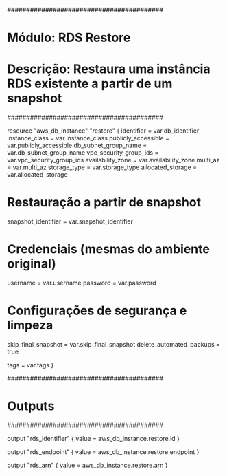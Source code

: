#########################################
# Módulo: RDS Restore
# Descrição: Restaura uma instância RDS existente a partir de um snapshot
#########################################

resource "aws_db_instance" "restore" {
  identifier              = var.db_identifier
  instance_class          = var.instance_class
  publicly_accessible     = var.publicly_accessible
  db_subnet_group_name    = var.db_subnet_group_name
  vpc_security_group_ids  = var.vpc_security_group_ids
  availability_zone       = var.availability_zone
  multi_az                = var.multi_az
  storage_type            = var.storage_type
  allocated_storage       = var.allocated_storage

  # Restauração a partir de snapshot
  snapshot_identifier     = var.snapshot_identifier

  # Credenciais (mesmas do ambiente original)
  username                = var.username
  password                = var.password

  # Configurações de segurança e limpeza
  skip_final_snapshot      = var.skip_final_snapshot
  delete_automated_backups = true

  tags = var.tags
}

#########################################
# Outputs
#########################################

output "rds_identifier" {
  value = aws_db_instance.restore.id
}

output "rds_endpoint" {
  value = aws_db_instance.restore.endpoint
}

output "rds_arn" {
  value = aws_db_instance.restore.arn
}
